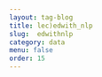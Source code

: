 ```yaml
---
layout: tag-blog
title: lec)edwith_nlp
slug:  edwithnlp
category: data
menu: false
order: 15
---
```

